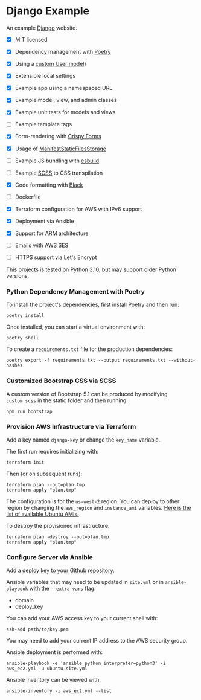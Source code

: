 Django Example
====

An example [Django](https://www.djangoproject.com) website.

- [X] MIT licensed
- [X] Dependency management with [Poetry](https://python-poetry.org/docs/master/)
- [X] Using a [custom User model](https://docs.djangoproject.com/en/dev/topics/auth/customizing/#substituting-a-custom-user-model))
- [X] Extensible local settings
- [X] Example app using a namespaced URL
- [X] Example model, view, and admin classes
- [X] Example unit tests for models and views
- [ ] Example template tags
- [X] Form-rendering with [Crispy Forms](https://django-crispy-forms.readthedocs.io/en/latest/)
- [X] Usage of [ManifestStaticFilesStorage](https://docs.djangoproject.com/en/dev/ref/contrib/staticfiles/#manifeststaticfilesstorage)
- [ ] Example JS bundling with [esbuild](https://esbuild.github.io)
- [ ] Example [SCSS](https://sass-lang.com) to CSS transpilation
- [X] Code formatting with [Black](https://github.com/psf/black)
- [ ] Dockerfile
- [X] Terraform configuration for AWS with IPv6 support
- [X] Deployment via Ansible
- [X] Support for ARM architecture
- [ ] Emails with [AWS SES](https://aws.amazon.com/ses/)
- [ ] HTTPS support via Let's Encrypt


This projects is tested on Python 3.10, but may support older Python versions.


### Python Dependency Management with Poetry

To install the project's dependencies, first install [Poetry](https://python-poetry.org/docs/#installation) and then run:

    poetry install

Once installed, you can start a virtual environment with:

    poetry shell

To create a `requirements.txt` file for the production dependencies:

    poetry export -f requirements.txt --output requirements.txt --without-hashes


### Customized Bootstrap CSS via SCSS

A custom version of Bootstrap 5.1 can be produced by modifying `custom.scss` in the static folder and then running:

    npm run bootstrap


### Provision AWS Infrastructure via Terraform

Add a key named `django-key` or change the `key_name` variable.

The first run requires initializing with:

    terraform init

Then (or on subsequent runs):

    terraform plan --out=plan.tmp
    terraform apply "plan.tmp"

The configuration is for the `us-west-2` region. You can deploy to other region by changing the `aws_region` and `instance_ami` variables. [Here is the list of available Ubuntu AMIs.](https://cloud-images.ubuntu.com/locator/ec2/)

To destroy the provisioned infrastructure:

    terraform plan -destroy --out=plan.tmp
    terraform apply "plan.tmp"


### Configure Server via Ansible

Add a [deploy key to your Github repository](https://docs.github.com/en/developers/overview/managing-deploy-keys).

Ansible variables that may need to be updated in `site.yml` or in `ansible-playbook` with the `--extra-vars` flag:

- domain
- deploy_key

You can add your AWS access key to your current shell with:

    ssh-add path/to/key.pem

You may need to add your current IP address to the AWS security group.

Ansible deployment is performed with:

    ansible-playbook -e 'ansible_python_interpreter=python3' -i aws_ec2.yml -u ubuntu site.yml

Ansible inventory can be viewed with:

    ansible-inventory -i aws_ec2.yml --list
